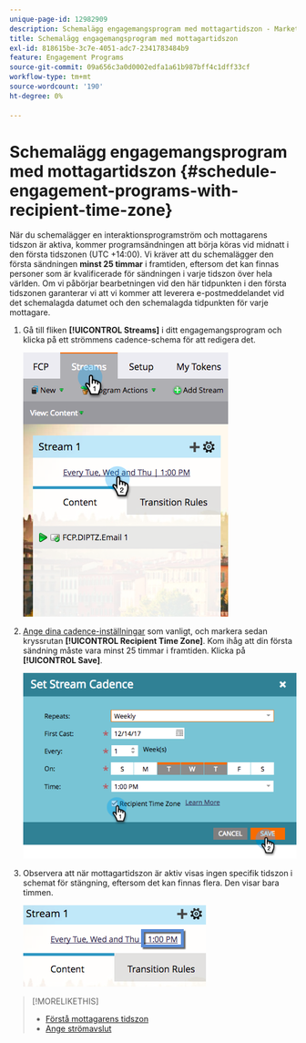 ```yaml
---
unique-page-id: 12982909
description: Schemalägg engagemangsprogram med mottagartidszon - Marketo Docs - produktdokumentation
title: Schemalägg engagemangsprogram med mottagartidszon
exl-id: 818615be-3c7e-4051-adc7-2341783484b9
feature: Engagement Programs
source-git-commit: 09a656c3a0d0002edfa1a61b987bff4c1dff33cf
workflow-type: tm+mt
source-wordcount: '190'
ht-degree: 0%

---
```


# Schemalägg engagemangsprogram med mottagartidszon {#schedule-engagement-programs-with-recipient-time-zone}

När du schemalägger en interaktionsprogramström och mottagarens tidszon är aktiva, kommer programsändningen att börja köras vid midnatt i den första tidszonen (UTC +14:00). Vi kräver att du schemalägger den första sändningen **minst 25 timmar** i framtiden, eftersom det kan finnas personer som är kvalificerade för sändningen i varje tidszon över hela världen. Om vi påbörjar bearbetningen vid den här tidpunkten i den första tidszonen garanterar vi att vi kommer att leverera e-postmeddelandet vid det schemalagda datumet och den schemalagda tidpunkten för varje mottagare.

1. Gå till fliken **[!UICONTROL Streams]** i ditt engagemangsprogram och klicka på ett strömmens cadence-schema för att redigera det.

   ![](assets/image2017-12-5-13-3a36-3a21.png)

1. [Ange dina cadence-inställningar](/help/marketo/product-docs/email-marketing/drip-nurturing/engagement-program-streams/set-stream-cadence.md) som vanligt, och markera sedan kryssrutan **[!UICONTROL Recipient Time Zone]**. Kom ihåg att din första sändning måste vara minst 25 timmar i framtiden. Klicka på **[!UICONTROL Save]**.

   ![](assets/image2017-12-5-13-3a50-3a32.png)

1. Observera att när mottagartidszon är aktiv visas ingen specifik tidszon i schemat för stängning, eftersom det kan finnas flera. Den visar bara timmen.

   ![](assets/image2017-12-5-13-3a56-3a21.png)

>[!MORELIKETHIS]
>
>* [Förstå mottagarens tidszon](/help/marketo/product-docs/email-marketing/email-programs/email-program-actions/scheduling-with-recipient-time-zone/understanding-recipient-time-zone.md)
>* [Ange strömavslut](/help/marketo/product-docs/email-marketing/drip-nurturing/engagement-program-streams/set-stream-cadence.md)
